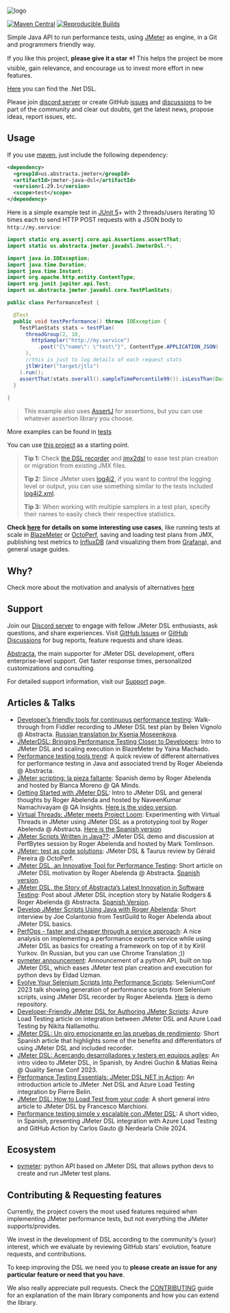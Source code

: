 ![logo](/docs/.vuepress/public/logo.svg)

[![Maven Central](https://img.shields.io/maven-central/v/us.abstracta.jmeter/jmeter-java-dsl.svg?label=Maven%20Central)](https://search.maven.org/artifact/us.abstracta.jmeter/jmeter-java-dsl)
[![Reproducible Builds](https://img.shields.io/badge/Reproducible_Builds-ok-green?labelColor=1e5b96)](https://github.com/jvm-repo-rebuild/reproducible-central/blob/master/content/us/abstracta/jmeter/jmeter-java-dsl/README.md)

Simple Java API to run performance tests, using [JMeter] as engine, in a Git and programmers friendly way.

If you like this project, **please give it a star :star:!** This helps the project be more visible, gain relevance, and encourage us to invest more effort in new features.

[Here](https://abstracta.github.io/jmeter-dotnet-dsl) you can find the .Net DSL.

Please join [discord server](https://discord.gg/WNSn5hqmSd) or create GitHub [issues](https://github.com/abstracta/jmeter-java-dsl/issues) and [discussions](https://github.com/abstracta/jmeter-java-dsl/discussions) to be part of the community and clear out doubts, get the latest news, propose ideas, report issues, etc.

## Usage

If you use [maven](https://maven.apache.org/what-is-maven.html), just include the following dependency:

```xml
<dependency>
  <groupId>us.abstracta.jmeter</groupId>
  <artifactId>jmeter-java-dsl</artifactId>
  <version>1.29.1</version>
  <scope>test</scope>
</dependency>
``` 

Here is a simple example test in [JUnit 5](https://junit.org/junit5/)+ with 2 threads/users iterating 10 times each to send HTTP POST requests with a JSON body to `http://my.service`:

```java
import static org.assertj.core.api.Assertions.assertThat;
import static us.abstracta.jmeter.javadsl.JmeterDsl.*;

import java.io.IOException;
import java.time.Duration;
import java.time.Instant;
import org.apache.http.entity.ContentType;
import org.junit.jupiter.api.Test;
import us.abstracta.jmeter.javadsl.core.TestPlanStats;

public class PerformanceTest {

  @Test
  public void testPerformance() throws IOException {
    TestPlanStats stats = testPlan(
      threadGroup(2, 10,
        httpSampler("http://my.service")
          .post("{\"name\": \"test\"}", ContentType.APPLICATION_JSON)
      ),
      //this is just to log details of each request stats
      jtlWriter("target/jtls")
    ).run();
    assertThat(stats.overall().sampleTimePercentile99()).isLessThan(Duration.ofSeconds(5));
  }
  
}
```

> This example also uses [AssertJ](https://joel-costigliola.github.io/assertj/assertj-core-quick-start.html) for assertions, but you can use whatever assertion library you choose.

More examples can be found in [tests](jmeter-java-dsl/src/test/java/us/abstracta/jmeter/javadsl)

You can use [this project](https://github.com/abstracta/jmeter-java-dsl-sample) as a starting point.

> **Tip 1:** Check [the DSL recorder](https://abstracta.github.io/jmeter-java-dsl/guide/#dsl-recorder) and [jmx2dsl](https://abstracta.github.io/jmeter-java-dsl/guide/#dsl-code-generation-from-jmx-file) to ease test plan creation or migration from existing JMX files.
>
> **Tip 2:** Since JMeter uses [log4j2](https://logging.apache.org/log4j/2.x/), if you want to control the logging level or output, you can use something similar to the tests included [log4j2.xml](jmeter-java-dsl/src/test/resources/log4j2.xml).
>
> **Tip 3:** When working with multiple samplers in a test plan, specify their names to easily check their respective statistics.

**Check [here](https://abstracta.github.io/jmeter-java-dsl/) for details on some interesting use cases**, like running tests at scale in [BlazeMeter](https://www.blazemeter.com/) or [OctoPerf](https://octoperf.com/), saving and loading test plans from JMX, publishing test metrics to [InfluxDB](https://www.influxdata.com/products/influxdb-overview/) (and visualizing them from [Grafana](https://grafana.com/)), and general usage guides.

## Why?

Check more about the motivation and analysis of alternatives [here](https://abstracta.github.io/jmeter-java-dsl/motivation/)

## Support

Join our [Discord server](https://discord.gg/WNSn5hqmSd) to engage with fellow JMeter DSL enthusiasts, ask questions, and share experiences. Visit [GitHub Issues](https://github.com/abstracta/jmeter-java-dsl/issues) or [GitHub Discussions](https://github.com/abstracta/jmeter-java-dsl/discussions) for bug reports, feature requests and share ideas.

[Abstracta](https://abstracta.us), the main supporter for JMeter DSL development, offers enterprise-level support. Get faster response times, personalized customizations and consulting.

For detailed support information, visit our [Support](https://abstracta.github.io/jmeter-java-dsl/support) page.

## Articles & Talks

* [Developer’s friendly tools for continuous performance testing](https://abstracta.us/blog/performance-testing/developers-friendly-tools-for-continuous-performance-testing/): Walk-through from Fiddler recording to JMeter DSL test plan by Belen Vignolo @ Abstracta. [Russian translation by Ksenia Moseenkova](https://habr.com/ru/company/otus/blog/653823/).
* [JMeterDSL: Bringing Performance Testing Closer to Developers](https://www.blazemeter.com/blog/jmeterdsl-performance-testing-developers): Intro to JMeter DSL and scaling execution in BlazeMeter by Yaina Machado.
* [Performance testing tools trend](https://www.linkedin.com/pulse/performance-testing-tools-trend-roger-abelenda/): A quick review of different alternatives for performance testing in Java and associated trend by Roger Abelenda @ Abstracta.
* [JMeter scripting: la pieza faltante](https://www.youtube.com/watch?v=n-U6YPXAGX0): Spanish demo by Roger Abelenda and hosted by Blanca Moreno @ QA Minds.
* [Getting Started with JMeter DSL](https://qainsights.com/getting-started-with-jmeter-dsl): Intro to JMeter DSL and general thoughts by Roger Abelenda and hosted by NaveenKumar Namachivayam @ QA Insights. [Here is the video version](https://www.youtube.com/watch?v=JnnmSSYE2ok).
* [Virtual Threads: JMeter meets Project Loom](https://abstracta.us/blog/performance-testing/virtual-threads-jmeter-meets-project-loom/): Experimenting with Virtual Threads in JMeter using JMeter DSL as a prototyping tool by Roger Abelenda @ Abstracta. [Here is the Spanish version](https://medium.com/@abstracta/threads-virtuales-jmeter-y-project-loom-ad2a849af53f)
* [JMeter Scripts Written in Java??](https://www.youtube.com/watch?v=_drADTk82kg): JMeter DSL demo and discussion at PerfBytes session by Roger Abelenda and hosted by Mark Tomlinson.
* [JMeter: test as code solutions](https://octoperf.com/blog/2022/06/13/jmeter-test-as-code/): JMeter DSL & Taurus review by Gérald Pereira @ OctoPerf.
* [JMeter DSL, an Innovative Tool for Performance Testing](https://abstracta.us/blog/tools/jmeter-dsl-an-innovative-tool-for-performance-testing/): Short article on JMeter DSL motivation by Roger Abelenda @ Abstracta. [Spanish version](https://medium.com/@abstracta/jmeter-dsl-una-innovadora-herramienta-para-testing-de-performance-e808e3e82c3b).
* [JMeter DSL, the Story of Abstracta’s Latest Innovation in Software Testing](https://abstracta.us/blog/performance-testing/jmeter-dsl-abstractas-latest-innovation-in-software-testing/): Post about JMeter DSL inception story by Natalie Rodgers & Roger Abelenda @ Abstracta. [Spanish Version](https://medium.com/@abstracta/jmeter-dsl-la-historia-de-la-m%C3%A1s-reciente-innovaci%C3%B3n-en-testing-de-software-de-abstracta-743b02e287e2).
* [Develop JMeter Scripts Using Java with Roger Abelenda](https://testguild.com/podcast/performance/p93-roger/): Short interview by Joe Colantonio from TestGuild to Roger Abelenda about JMeter DSL basics.
* [PerfOps - faster and cheaper through a service approach](https://habr.com/ru/company/oleg-bunin/blog/682746/): A nice analysis on implementing a performance experts service while using JMeter DSL as basics for creating a framework on top of it by Kirill Yurkov. (In Russian, but you can use Chrome Translation ;))
* [pymeter announcement](https://www.linkedin.com/feed/update/urn:li:activity:6987704015933304832/): Announcement of a python API, built on top JMeter DSL, which eases JMeter test plan creation and execution for python devs by Eldad Uzman. 
* [Evolve Your Selenium Scripts Into Performance Scripts](https://www.youtube.com/watch?v=YZhCPXfMuqo): SeleniumConf 2023 talk showing generation of performance scripts from Selenium scripts, using JMeter DSL recorder by Roger Abelenda. [Here](https://github.com/abstracta/selenium-jmeter-dsl-demo) is demo repository.
* [Developer-Friendly JMeter DSL for Authoring JMeter Scripts](https://techcommunity.microsoft.com/t5/apps-on-azure-blog/developer-friendly-jmeter-dsl-for-authoring-jmeter-scripts/ba-p/3834565): Azure Load Testing article on integration between JMeter DSL and Azure Load Testing by Nikita Nallamothu.
* [JMeter DSL: Un giro emocionante en las pruebas de rendimiento](https://www.freerangetesters.com/blog/jmeter-dsl-un-giro-latino-en-las-pruebas-de-rendimiento): Short Spanish article that highlights some of the benefits and differentiators of using JMeter DSL and included recorder.
* [JMeter DSL: Acercando desarrolladores y testers en equipos agiles](https://www.youtube.com/watch?v=Rt2z4ytQHVI): An intro video to JMeter DSL, in Spanish, by Andrei Guchin & Matias Reina @ Quality Sense Conf 2023.
* [Performance Testing Essentials: JMeter DSL.NET in Action](https://goatreview.com/performance-testing-essentials-jmeter-dsl-net/): An introduction article to JMeter .Net DSL and Azure Load Testing integration by Pierre Belin.
* [JMeter DSL: How to Load Test from your code](https://www.mastertheboss.com/various-stuff/testing-java/jmeter-dsl-how-to-run-tests-from-your-code/): A short general intro article to JMeter DSL by Francesco Marchioni.
* [Performance testing simple y escalable con JMeter DSL](https://www.youtube.com/watch?v=VrM4EDoFja8): A short video, in Spanish, presenting JMeter DSL integration with Azure Load Testing and GitHub Action by Carlos Gauto @ Nerdearla Chile 2024.

## Ecosystem

* [pymeter](https://github.com/eldaduzman/pymeter): python API based on JMeter DSL that allows python devs to create and run JMeter test plans.

## Contributing & Requesting features

Currently, the project covers the most used features required when implementing JMeter performance tests, but not everything the JMeter supports/provides.

We invest in the development of DSL according to the community's (your) interest, which we evaluate by reviewing GitHub stars' evolution, feature requests, and contributions.

To keep improving the DSL we need you to **please create an issue for any particular feature or need that you have**.

We also really appreciate pull requests. Check the [CONTRIBUTING](CONTRIBUTING.md) guide for an explanation of the main library components and how you can extend the library.

[JMeter]: http://jmeter.apache.org/
